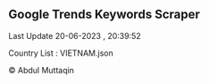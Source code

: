 

## Google Trends Keywords Scraper 
 
Last Update 20-06-2023 , 20:39:52

Country List :
VIETNAM.json



© Abdul Muttaqin 
